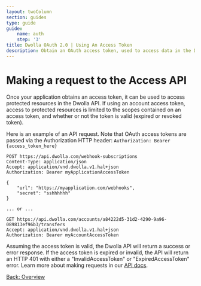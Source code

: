 ```yaml
---
layout: twoColumn
section: guides
type: guide
guide: 
    name: auth
    step: '3'
title: Dwolla OAuth 2.0 | Using An Access Token
description: Obtain an OAuth access token, used to access data in the Dwolla API on behalf of a user or application.
---
```


# Making a request to the Access API
Once your application obtains an access token, it can be used to access protected resources in the Dwolla API. If using an account access token, access to protected resources is limited to the scopes contained on an access token, and whether or not the token is valid (expired or revoked token).

Here is an example of an API request. Note that OAuth access tokens are passed via the Authorization HTTP header:
`Authorization: Bearer {access_token_here}`

```noselect
POST https://api.dwolla.com/webhook-subscriptions
Content-Type: application/json
Accept: application/vnd.dwolla.v1.hal+json
Authorization: Bearer myApplicationAccessToken

{
    "url": "https://myapplication.com/webhooks",
    "secret": "sshhhhhh"
}

... or ...

GET https://api.dwolla.com/accounts/a84222d5-31d2-4290-9a96-089813ef96b3/transfers
Accept: application/vnd.dwolla.v1.hal+json
Authorization: Bearer myAccountAccessToken
```

Assuming the access token is valid, the Dwolla API will return a success or error response. If the access token is expired or invalid, the API will return an HTTP 401 with either a "InvalidAccessToken" or "ExpiredAccessToken" error. Learn more about making requests in our [API docs](https://docsv2.dwolla.com/#making-requests).


<nav class="pager-nav">
    <a href="./">Back: Overview</a>
</nav>
